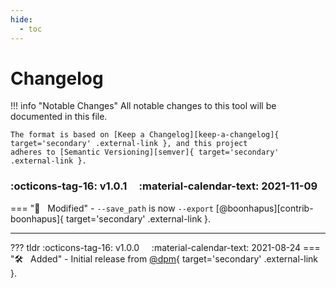 ```yaml
---
hide:
  - toc
---
```


# Changelog

!!! info "Notable Changes"
    All notable changes to this tool will be documented in this file.

    The format is based on [Keep a Changelog][keep-a-changelog]{ target='secondary' .external-link }, and this project
    adheres to [Semantic Versioning][semver]{ target='secondary' .external-link }.

### :octicons-tag-16: v1.0.1 &nbsp; &nbsp; :material-calendar-text: 2021-11-09
=== ":wrench: &nbsp; Modified"
    - `--save_path` is now `--export` [@boonhapus][contrib-boonhapus]{ target='secondary' .external-link }.

---

??? tldr :octicons-tag-16: v1.0.0 &nbsp; &nbsp; :material-calendar-text: 2021-08-24
    === ":hammer_and_wrench: &nbsp; Added"
        - Initial release from [@dpm][contrib-dpm]{ target='secondary' .external-link }.


[keep-a-changelog]: https://keepachangelog.com/en/1.0.0/
[semver]: https://semver.org/spec/v2.0.0.html
[contrib-dpm]: https://github.com/DevinMcPherson-TS
